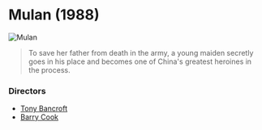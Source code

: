 # **Mulan (1988)** 
![Mulan](https://lumiere-a.akamaihd.net/v1/images/p_mulan_20529_83d3893a.jpeg)

>To save her father from death in the army, a young maiden secretly goes in his place and becomes one of China's greatest heroines in the process.

### **Directors**
- [Tony Bancroft](https://www.imdb.com/name/nm0051643/?ref_=tt_ov_dr)
- [Barry Cook](https://www.imdb.com/name/nm0176905/?ref_=tt_ov_dr)
